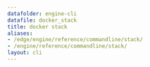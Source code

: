 ```yaml
---
datafolder: engine-cli
datafile: docker_stack
title: docker stack
aliases:
- /edge/engine/reference/commandline/stack/
- /engine/reference/commandline/stack/
layout: cli
---
```


<!--
This page is automatically generated from Docker's source code. If you want to
suggest a change to the text that appears here, open a ticket or pull request
in the source repository on GitHub:

https://github.com/docker/cli
-->
